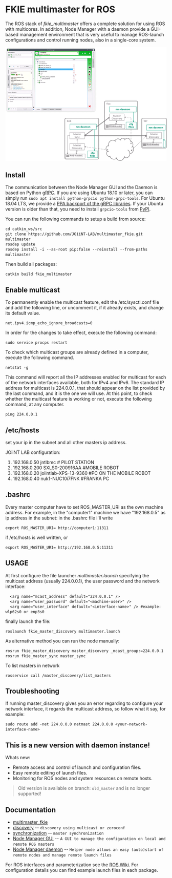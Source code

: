 # FKIE multimaster for ROS

The ROS stack of *fkie_multimaster* offers a complete solution for using ROS with multicores.
In addition, Node Manager with a daemon provide a GUI-based management environment that is very useful to manage ROS-launch configurations and control running nodes, also in a single-core system.

![multimaster overview](multimaster_overview.png)


## Install

The communication between the Node Manager GUI and the Daemon is based on Python [gRPC](https://grpc.io/). If you are using Ubuntu 18.10 or later, you can simply run `sudo apt install python-grpcio python-grpc-tools`. For Ubuntu 18.04 LTS, we provide a [PPA backport of the gRPC libraries](https://launchpad.net/~roehling/+archive/ubuntu/grpc). If your Ubuntu version is older than that, you need to install `grpcio-tools` from [PyPI](https://pypi.org/project/grpcio-tools/).

You can run the following commands to setup a build from source:

```
cd catkin_ws/src
git clone https://github.com/JOiiNT-LAB/multimaster_fkie.git multimaster
rosdep update
rosdep install -i --as-root pip:false --reinstall --from-paths multimaster
```

Then build all packages:
```
catkin build fkie_multimaster
```
## Enable multicast
To permanently enable the multicast feature, edit the /etc/sysctl.conf file and add the following line, or uncomment it, if it already exists, and change its default value.
```
net.ipv4.icmp_echo_ignore_broadcasts=0
```
In order for the changes to take effect, execute the following command:
```
sudo service procps restart
```
To check which multicast groups are already defined in a computer, execute the following
command.
```
netstat -g
```
This command will report all the IP addresses enabled for multicast for each of the network
interfaces available, both for IPv4 and IPv6. The standard IP address for multicast is 224.0.0.1,
that should appear on the list provided by the last command, and it is the one we will use.
At this point, to check whether the multicast feature is working or not, execute the following
command, at any computer.

```
ping 224.0.0.1
```

## /etc/hosts
set your ip in the subnet and all other masters ip address.

JOiiNT LAB configuration:

1. 192.168.0.50	jntlbmc # PILOT STATION
2. 192.168.0.200	SXLS0-200916AA #MOBILE ROBOT
3. 192.168.0.20	joiintlab-XPS-13-9360 #PC ON THE MOBILE ROBOT
4. 192.168.0.40	nuk1-NUC10i7FNK #FRANKA PC

## .bashrc
Every master computer have to set ROS_MASTER_URI as the own machine address.
For example, in the "computer1" machine we have "192.168.0.5" as ip address in the subnet:
in the .bashrc file i'll write
```
export ROS_MASTER_URI= http://computer1:11311
```
if /etc/hosts is well written, or
```
export ROS_MASTER_URI= http://192.168.0.5:11311
```

## USAGE
At first configure the file launcher _multimaster.launch_ specifying the multicast address (usually 224.0.0.1), the user password and the network interface:
```
  <arg name="mcast_address" default="224.0.0.1" />
  <arg name="user_password" default="<machine-user>" /> 
  <arg name="user_interface" default="<interface-name>" /> #example: wlp62s0 or enp3s0
```
finally launch the file:
```
roslaunch fkie_master_discovery multimaster.launch
```
As alternative method you can run the node manually:

```
rosrun fkie_master_discovery master_discovery _mcast_group:=224.0.0.1
rosrun fkie_master_sync master_sync
```

To list masters in network
```
rosservice call /master_discovery/list_masters
```

## Troubleshooting

If running master_discovery gives you an error regarding to configure your network interface, it regards the multicast address, so follow what it say, for example:

```
sudo route add -net 224.0.0.0 netmast 224.0.0.0 <your-network-interface-name>
```


## This is a new version with daemon instance!

Whats new:

 * Remote access and control of launch and configuration files.
 * Easy remote editing of launch files.
 * Monitoring for ROS nodes and system resources on remote hosts.

> Old version is available on branch: `old_master` and is no longer supported!

## Documentation

* [multimaster\_fkie](http://fkie.github.io/multimaster_fkie)
* [discovery](http://fkie.github.io/multimaster_fkie/master_discovery.html) -- `discovery using multicast or zeroconf`
* [synchronization](http://fkie.github.io/multimaster_fkie/master_sync.html) -- `master synchronization`
* [Node Manager GUI](http://fkie.github.io/multimaster_fkie/node_manager.html) -- `A GUI to manage the configuration on local and remote ROS masters`
* [Node Manager daemon](http://fkie.github.io/multimaster_fkie/node_manager_daemon.html) -- `Helper node allows an easy (auto)start of remote nodes and manage remote launch files`

For ROS interfaces and parameterization see the [ROS Wiki](http://www.ros.org/wiki/multimaster_fkie). For configuration details you can find example launch files in each package.

